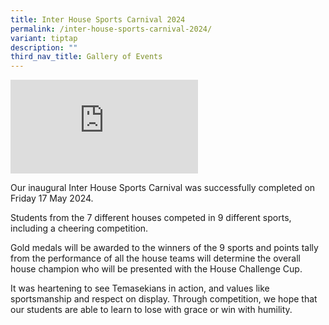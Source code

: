 ```yaml
---
title: Inter House Sports Carnival 2024
permalink: /inter-house-sports-carnival-2024/
variant: tiptap
description: ""
third_nav_title: Gallery of Events
---
```

<div class="iframe-wrapper">
<iframe allowfullscreen="true" frameborder="0" src="https://www.youtube.com/embed/-iyay7_iY9Q?si=YN9LJXvQaZFSCUVt"></iframe>
</div>
<p>Our inaugural Inter House Sports Carnival was successfully completed on
Friday 17 May 2024.</p>
<p>Students from the 7 different houses competed in 9 different sports, including
a cheering competition.</p>
<p>Gold medals will be awarded to the winners of the 9 sports and points
tally from the performance of all the house teams will determine the overall
house champion who will be presented with the House Challenge Cup.</p>
<p>It was heartening to see Temasekians in action, and values like sportsmanship
and respect on display. Through competition, we hope that our students
are able to learn to lose with grace or win with humility.</p>